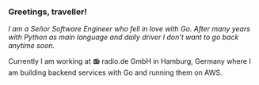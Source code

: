 ### Greetings, traveller!

*I am a Señor Software Engineer who
fell in love with Go. After many
years with Python as main language
and daily driver I don’t want to
go back anytime soon.*

Currently I am working at
📻 radio.de GmbH in Hamburg, Germany
where I am building backend services
with Go and running them on AWS.
